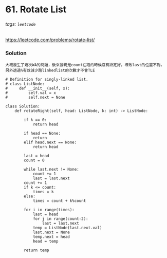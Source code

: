 # 61. Rotate List
###### tags: `leetcode`
https://leetcode.com/problems/rotate-list/

### Solution
    大概發生了幾次WA的問題，後來發現是count在跑的時候沒有設定好，導致last的位置不對。
    另外透過%有效減少跑linkedlist的次數才不會TLE
```python=
# Definition for singly-linked list.
# class ListNode:
#     def __init__(self, x):
#         self.val = x
#         self.next = None

class Solution:
    def rotateRight(self, head: ListNode, k: int) -> ListNode:
        
        if k == 0:
            return head 
        
        if head == None:
            return
        elif head.next == None:
            return head
    
        last = head
        count = 0
        
        while last.next != None:
            count += 1
            last = last.next
        count += 1
        if k <= count:
            times = k
        else:
            times = count + k%count 
               
        for i in range(times):
            last = head
            for j in range(count-2):
                last = last.next
            temp = ListNode(last.next.val)
            last.next = None
            temp.next = head
            head = temp
                 
        return temp
        

```